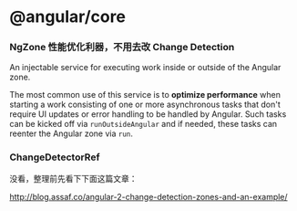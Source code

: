 # @angular/core

### NgZone 性能优化利器，不用去改 Change Detection

An injectable service for executing work inside or outside of the Angular zone.

The most common use of this service is to **optimize performance** when starting a work consisting of one or more asynchronous tasks that don't require UI updates or error handling to be handled by Angular. Such tasks can be kicked off via `runOutsideAngular` and if needed, these tasks can reenter the Angular zone via `run`.

### ChangeDetectorRef  

没看，整理前先看下下面这篇文章：

http://blog.assaf.co/angular-2-change-detection-zones-and-an-example/


